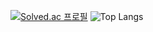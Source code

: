 [![Solved.ac 프로필](http://mazassumnida.wtf/api/v2/generate_badge?boj=kimusamu)](https://solved.ac/kimusamu)
![Top Langs](https://github-readme-stats.vercel.app/api/top-langs/?username=kimusamu&layout=Demo&theme=highcontrast)
